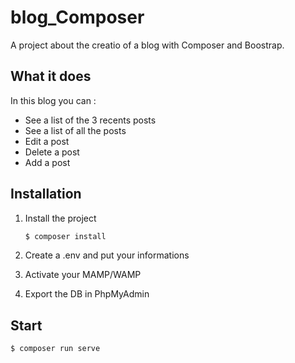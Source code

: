 # blog_Composer
A project about the creatio of a blog with Composer and Boostrap.

## What it does

In this blog you can :

- See a list of the 3 recents posts
- See a list of all the posts
- Edit a post
- Delete a post
- Add a post

## Installation

1. Install the project

    ```bash
    $ composer install
    ```
    
2.  Create a .env and put your informations

3. Activate your MAMP/WAMP

4. Export the DB in PhpMyAdmin

## Start


    $ composer run serve


